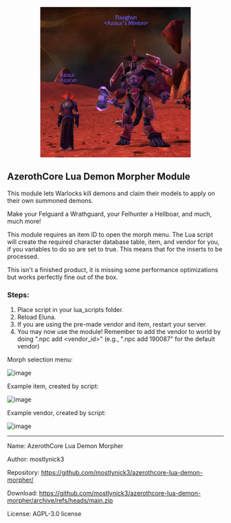 <div align="center">
  <img src="https://raw.githubusercontent.com/mostlynick3/azerothcore-lua-demon-morpher/master/icon.png">
</div>

## AzerothCore Lua Demon Morpher Module

This module lets Warlocks kill demons and claim their models to apply on their own summoned demons.

Make your Felguard a Wrathguard, your Felhunter a Hellboar, and much, much more!

This module requires an item ID to open the morph menu. The Lua script will create the required character database table, item, and vendor for you, if you variables to do so are set to true. This means that for the inserts to be processed.

This isn't a finished product, it is missing some performance optimizations but works perfectly fine out of the box. 

### Steps:
1. Place script in your lua_scripts folder.
2. Reload Eluna.
3. If you are using the pre-made vendor and item, restart your server.
4. You may now use the module! Remember to add the vendor to world by doing ".npc add <vendor_id>" (e.g., ".npc add 190087" for the default vendor)

Morph selection menu:

![image](https://github.com/user-attachments/assets/73768023-368b-4049-a9ae-5343346f6dac)


Example item, created by script:

![image](https://github.com/user-attachments/assets/61c02426-9f1e-44dd-859b-31fa2ea288b4)


Example vendor, created by script:

![image](https://github.com/user-attachments/assets/f44f0865-d075-4676-83fd-663c598edaf5)

________________________________________
Name: AzerothCore Lua Demon Morpher

Author: mostlynick3

Repository: https://github.com/mostlynick3/azerothcore-lua-demon-morpher/

Download: https://github.com/mostlynick3/azerothcore-lua-demon-morpher/archive/refs/heads/main.zip

License: AGPL-3.0 license
